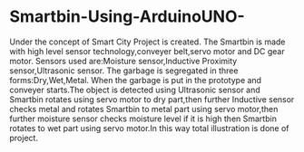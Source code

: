 # Smartbin-Using-ArduinoUNO-
Under the concept of Smart City Project is created. 
The Smartbin is made with high level sensor technology,conveyer belt,servo motor and DC gear motor.
Sensors used are:Moisture sensor,Inductive Proximity sensor,Ultrasonic sensor.
The garbage is segregated in three forms:Dry,Wet,Metal.
When the garbage is put in the prototype and conveyer starts.The object is detected using Ultrasonic sensor and Smartbin rotates using servo motor to dry part,then further Inductive sensor checks metal and rotates Smartbin to metal part using servo motor,then further moisture sensor checks moisture level if it is high then Smartbin rotates to wet part using servo motor.In this way total illustration is done of project.
